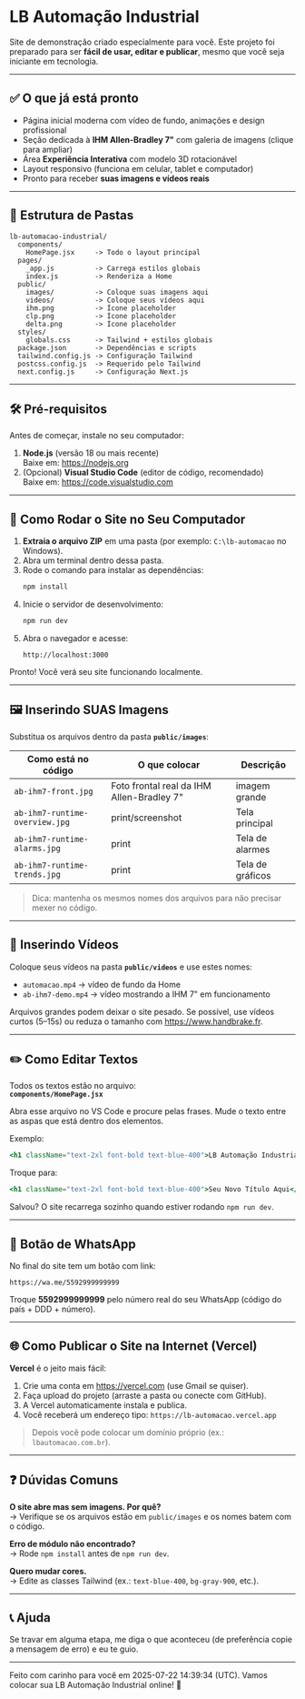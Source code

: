 # LB Automação Industrial

Site de demonstração criado especialmente para você. Este projeto foi preparado para ser **fácil de usar, editar e publicar**, mesmo que você seja iniciante em tecnologia.

---

## ✅ O que já está pronto
- Página inicial moderna com vídeo de fundo, animações e design profissional
- Seção dedicada à **IHM Allen-Bradley 7\"** com galeria de imagens (clique para ampliar)
- Área **Experiência Interativa** com modelo 3D rotacionável
- Layout responsivo (funciona em celular, tablet e computador)
- Pronto para receber **suas imagens e vídeos reais**

---

## 📁 Estrutura de Pastas

```
lb-automacao-industrial/
  components/
    HomePage.jsx     -> Todo o layout principal
  pages/
    _app.js          -> Carrega estilos globais
    index.js         -> Renderiza a Home
  public/
    images/          -> Coloque suas imagens aqui
    videos/          -> Coloque seus vídeos aqui
    ihm.png          -> Ícone placeholder
    clp.png          -> Ícone placeholder
    delta.png        -> Ícone placeholder
  styles/
    globals.css      -> Tailwind + estilos globais
  package.json       -> Dependências e scripts
  tailwind.config.js -> Configuração Tailwind
  postcss.config.js  -> Requerido pelo Tailwind
  next.config.js     -> Configuração Next.js
```

---

## 🛠 Pré-requisitos

Antes de começar, instale no seu computador:

1. **Node.js** (versão 18 ou mais recente)  
   Baixe em: https://nodejs.org
2. (Opcional) **Visual Studio Code** (editor de código, recomendado)  
   Baixe em: https://code.visualstudio.com

---

## 🚀 Como Rodar o Site no Seu Computador

1. **Extraia o arquivo ZIP** em uma pasta (por exemplo: `C:\lb-automacao` no Windows).
2. Abra um terminal dentro dessa pasta.
3. Rode o comando para instalar as dependências:
   ```bash
   npm install
   ```
4. Inicie o servidor de desenvolvimento:
   ```bash
   npm run dev
   ```
5. Abra o navegador e acesse:
   ```
   http://localhost:3000
   ```

Pronto! Você verá seu site funcionando localmente.

---

## 🖼 Inserindo SUAS Imagens

Substitua os arquivos dentro da pasta **`public/images`**:

| Como está no código | O que colocar | Descrição |
|---|---|---|
| `ab-ihm7-front.jpg` | Foto frontal real da IHM Allen-Bradley 7\" | imagem grande |
| `ab-ihm7-runtime-overview.jpg` | print/screenshot | Tela principal |
| `ab-ihm7-runtime-alarms.jpg` | print | Tela de alarmes |
| `ab-ihm7-runtime-trends.jpg` | print | Tela de gráficos |

> Dica: mantenha os mesmos nomes dos arquivos para não precisar mexer no código.

---

## 🎥 Inserindo Vídeos

Coloque seus vídeos na pasta **`public/videos`** e use estes nomes:

- `automacao.mp4` → vídeo de fundo da Home
- `ab-ihm7-demo.mp4` → vídeo mostrando a IHM 7\" em funcionamento

Arquivos grandes podem deixar o site pesado. Se possível, use vídeos curtos (5–15s) ou reduza o tamanho com https://www.handbrake.fr.

---

## ✏️ Como Editar Textos

Todos os textos estão no arquivo:  
**`components/HomePage.jsx`**

Abra esse arquivo no VS Code e procure pelas frases. Mude o texto entre as aspas que está dentro dos elementos.

Exemplo:
```jsx
<h1 className="text-2xl font-bold text-blue-400">LB Automação Industrial</h1>
```
Troque para:
```jsx
<h1 className="text-2xl font-bold text-blue-400">Seu Novo Título Aqui</h1>
```

Salvou? O site recarrega sozinho quando estiver rodando `npm run dev`.

---

## 📲 Botão de WhatsApp

No final do site tem um botão com link:
```
https://wa.me/5592999999999
```
Troque **5592999999999** pelo número real do seu WhatsApp (código do país + DDD + número).

---

## 🌐 Como Publicar o Site na Internet (Vercel)

**Vercel** é o jeito mais fácil:

1. Crie uma conta em https://vercel.com (use Gmail se quiser).
2. Faça upload do projeto (arraste a pasta ou conecte com GitHub).
3. A Vercel automaticamente instala e publica.
4. Você receberá um endereço tipo: `https://lb-automacao.vercel.app`

> Depois você pode colocar um domínio próprio (ex.: `lbautomacao.com.br`).

---

## ❓ Dúvidas Comuns

**O site abre mas sem imagens. Por quê?**  
→ Verifique se os arquivos estão em `public/images` e os nomes batem com o código.

**Erro de módulo não encontrado?**  
→ Rode `npm install` antes de `npm run dev`.

**Quero mudar cores.**  
→ Edite as classes Tailwind (ex.: `text-blue-400`, `bg-gray-900`, etc.).

---

## 📞 Ajuda

Se travar em alguma etapa, me diga o que aconteceu (de preferência copie a mensagem de erro) e eu te guio.

---

Feito com carinho para você em 2025-07-22 14:39:34 (UTC). Vamos colocar sua LB Automação Industrial online! 🚀
